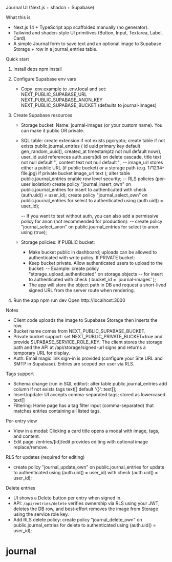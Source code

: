 Journal UI (Next.js + shadcn + Supabase)

What this is
- Next.js 14 + TypeScript app scaffolded manually (no generator).
- Tailwind and shadcn-style UI primitives (Button, Input, Textarea, Label, Card).
- A simple Journal form to save text and an optional image to Supabase Storage + row in a journal_entries table.

Quick start
1) Install deps
   npm install

2) Configure Supabase env vars
   - Copy .env.example to .env.local and set:
     NEXT_PUBLIC_SUPABASE_URL
     NEXT_PUBLIC_SUPABASE_ANON_KEY
     NEXT_PUBLIC_SUPABASE_BUCKET (defaults to journal-images)

3) Create Supabase resources
   - Storage bucket:
     Name: journal-images (or your custom name). You can make it public OR private.
   - SQL table:
     create extension if not exists pgcrypto;
     create table if not exists public.journal_entries (
       id uuid primary key default gen_random_uuid(),
       created_at timestamptz not null default now(),
       user_id uuid references auth.users(id) on delete cascade,
       title text not null default '',
       content text not null default '',
       -- image_url stores either a public URL (if public bucket) or a storage path (e.g. 171234-file.jpg) if private bucket
       image_url text
     );
     alter table public.journal_entries enable row level security;
     -- RLS policies (per-user isolation)
     create policy "journal_insert_own" on public.journal_entries
       for insert to authenticated
       with check (auth.uid() = user_id);
     create policy "journal_select_own" on public.journal_entries
       for select to authenticated
       using (auth.uid() = user_id);

     -- If you want to test without auth, you can also add a permissive policy for anon (not recommended for production):
     -- create policy "journal_select_anon" on public.journal_entries for select to anon using (true);

   - Storage policies:
     If PUBLIC bucket:
       - Make bucket public in dashboard; uploads can be allowed to authenticated with write policy.
     If PRIVATE bucket:
       - Keep bucket private. Allow authenticated users to upload to the bucket:
         -- Example: create policy "storage_upload_authenticated" on storage.objects
         -- for insert to authenticated with check ( bucket_id = 'journal-images' );
       - The app will store the object path in DB and request a short-lived signed URL from the server route when rendering.

4) Run the app
   npm run dev
   Open http://localhost:3000

Notes
- Client code uploads the image to Supabase Storage then inserts the row.
- Bucket name comes from NEXT_PUBLIC_SUPABASE_BUCKET.
- Private bucket support: set NEXT_PUBLIC_PRIVATE_BUCKET=true and provide SUPABASE_SERVICE_ROLE_KEY. The client stores the storage path and the API at /api/storage/signed-url signs and returns a temporary URL for display.
- Auth: Email magic link sign-in is provided (configure your Site URL and SMTP in Supabase). Entries are scoped per user via RLS.

Tags support
- Schema change (run in SQL editor):
  alter table public.journal_entries add column if not exists tags text[] default '{}'::text[];
- Insert/update: UI accepts comma-separated tags; stored as lowercased text[]
- Filtering: Home page has a tag filter input (comma-separated) that matches entries containing all listed tags.

Per-entry view
- View in a modal: Clicking a card title opens a modal with image, tags, and content.
- Edit page: /entries/[id]/edit provides editing with optional image replace/remove.

RLS for updates (required for editing)
- create policy "journal_update_own" on public.journal_entries
  for update to authenticated
  using (auth.uid() = user_id)
  with check (auth.uid() = user_id);

Delete entries
- UI shows a Delete button per entry when signed in.
- API: `/api/entries/delete` verifies ownership via RLS using your JWT, deletes the DB row, and best-effort removes the image from Storage using the service role key.
- Add RLS delete policy:
  create policy "journal_delete_own" on public.journal_entries
    for delete to authenticated using (auth.uid() = user_id);
# journal
